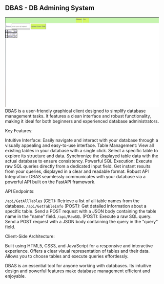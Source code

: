 ## DBAS - DB Admining System
<img src="./other/preview.JPG">
DBAS is a user-friendly graphical client designed to simplify database management tasks. It features a clean interface and robust functionality, making it ideal for both beginners and experienced database administrators.

Key Features:

 Intuitive Interface: Easily navigate and interact with your database through a visually appealing and easy-to-use interface.
 Table Management: 
     View all existing tables in your database with a single click.
     Select a specific table to explore its structure and data.
     Synchronize the displayed table data with the actual database to ensure consistency.
 Powerful SQL Execution:
     Execute raw SQL queries directly from a dedicated input field.
     Get instant results from your queries, displayed in a clear and readable format.
 Robust API Integration: DBAS seamlessly communicates with your database via a powerful API built on the FastAPI framework.

API Endpoints:

 `/api/GetAllTables` (GET): Retrieve a list of all table names from the database.
 `/api/GetTableInfo` (POST): Get detailed information about a specific table. Send a POST request with a JSON body containing the table name in the "name" field.
 `/api/RawSQL` (POST): Execute a raw SQL query. Send a POST request with a JSON body containing the query in the "query" field.

Client-Side Architecture:

 Built using HTML5, CSS3, and JavaScript for a responsive and interactive experience.
 Offers a clear visual representation of tables and their data.
 Allows you to choose tables and execute queries effortlessly.

DBAS is an essential tool for anyone working with databases. Its intuitive design and powerful features make database management efficient and enjoyable.
